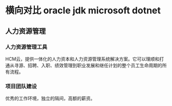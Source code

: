 # 横向对比 oracle jdk microsoft dotnet

## 人力资源管理

### 人力资源管理工具

HCM云，提供一体化的人力资本和人力资源管理系统解决方案。它可以理顺和打通从寻源、招聘、入职、绩效管理到职业发展和继任计划的整个员工生命周期的所有流程。

### 项目团队建设

优秀的工作环境，独立的隔间，高额的薪资。